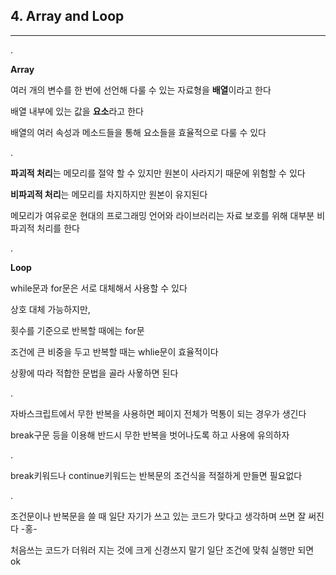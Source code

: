 ## 4. Array and Loop

***

 .

**Array**

여러 개의 변수를 한 번에 선언해 다룰 수 있는 자료형을 **배열**이라고 한다 

배열 내부에 있는 값을 **요소**라고 한다

배열의 여러 속성과 메소드들을 통해 요소들을 효율적으로 다룰 수 있다

   .

**파괴적 처리**는 메모리를 절약 할 수 있지만 원본이 사라지기 때문에 위험할 수 있다 

**비파괴적 처리**는 메모리를 차지하지만 원본이 유지된다

메모리가 여유로운 현대의 프로그래밍 언어와 라이브러리는 자료 보호를 위해 대부분 비파괴적 처리를 한다

  .

**Loop** 

while문과 for문은 서로 대체해서 사용할 수 있다

상호 대체 가능하지만, 

횟수를 기준으로 반복할 때에는 for문

조건에 큰 비중을 두고 반복할 때는 whlie문이 효율적이다

상황에 따라 적합한 문법을 골라 사욯하면 된다

 .

자바스크립트에서 무한 반복을 사용하면 페이지 전체가 먹통이 되는 경우가 생긴다

break구문 등을 이용해 반드시 무한 반복을 벗어나도록 하고 사용에 유의하자

 .

break키워드나 continue키워드는 반복문의 조건식을 적절하게 만들면 필요없다

 .

조건문이나 반복문을 쓸 때 일단 자기가 쓰고 있는 코드가 맞다고 생각하며 쓰면 잘 써진다 -홍-

처음쓰는 코드가 더워러 지는 것에 크게 신경쓰지 말기 일단 조건에 맞춰 실행만 되면 ok

